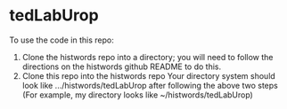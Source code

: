 # tedLabUrop

To use the code in this repo:
1. Clone the histwords repo into a directory; you will need to follow the directions on the histwords
   github README to do this.
2. Clone this repo into the histwords repo
Your directory system should look like .../histwords/tedLabUrop after following the above two steps
(For example, my directory looks like ~/histwords/tedLabUrop)


